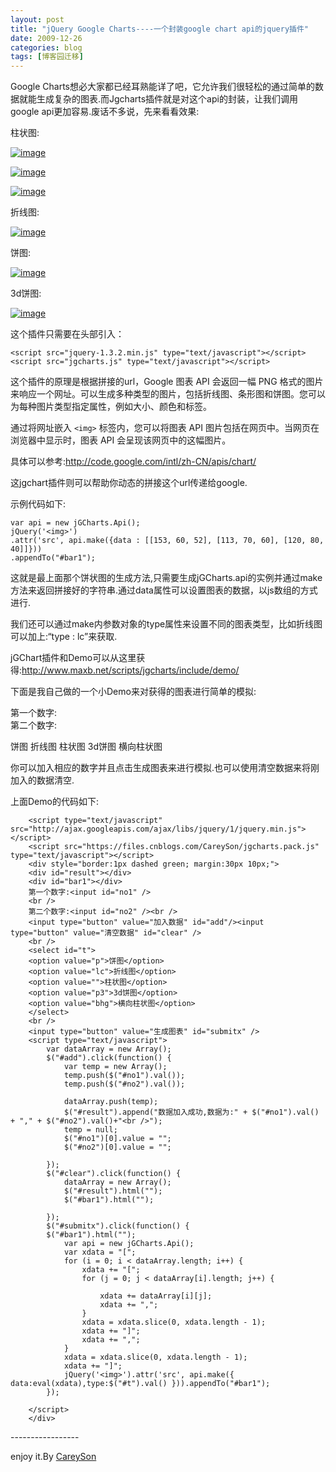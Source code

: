 ```yaml
---
layout: post
title: "jQuery Google Charts----一个封装google chart api的jquery插件"
date: 2009-12-26
categories: blog
tags: [博客园迁移]
---
```


Google Charts想必大家都已经耳熟能详了吧，它允许我们很轻松的通过简单的数据就能生成复杂的图表.而Jgcharts插件就是对这个api的封装，让我们调用google api更加容易.废话不多说，先来看看效果:

柱状图:

[![image](https://cdn.jsdelivr.net/gh/careyson/careyson.github.io@main/assets/images/2009-12-26-jquery-google-charts-google-chart-api-jquery/jquery-google-charts-google-chart-api-jquery-chart_thumb.png)](http://images.cnblogs.com/cnblogs_com/CareySon/WindowsLiveWriter/jQueryGoogleChartsgooglechartapijquery_9EED/chart_2.png)

[![image](https://cdn.jsdelivr.net/gh/careyson/careyson.github.io@main/assets/images/2009-12-26-jquery-google-charts-google-chart-api-jquery/jquery-google-charts-google-chart-api-jquery-chart1_thumb.png)](http://images.cnblogs.com/cnblogs_com/CareySon/WindowsLiveWriter/jQueryGoogleChartsgooglechartapijquery_9EED/chart1_2.png)

[![image](https://cdn.jsdelivr.net/gh/careyson/careyson.github.io@main/assets/images/2009-12-26-jquery-google-charts-google-chart-api-jquery/jquery-google-charts-google-chart-api-jquery-chart2_thumb.png)](http://images.cnblogs.com/cnblogs_com/CareySon/WindowsLiveWriter/jQueryGoogleChartsgooglechartapijquery_9EED/chart2_2.png)

折线图:

[![image](https://cdn.jsdelivr.net/gh/careyson/careyson.github.io@main/assets/images/2009-12-26-jquery-google-charts-google-chart-api-jquery/jquery-google-charts-google-chart-api-jquery-chart4_thumb.png)](http://images.cnblogs.com/cnblogs_com/CareySon/WindowsLiveWriter/jQueryGoogleChartsgooglechartapijquery_9EED/chart4_2.png)

饼图:

[![image](https://cdn.jsdelivr.net/gh/careyson/careyson.github.io@main/assets/images/2009-12-26-jquery-google-charts-google-chart-api-jquery/jquery-google-charts-google-chart-api-jquery-chart5_thumb.png)](http://images.cnblogs.com/cnblogs_com/CareySon/WindowsLiveWriter/jQueryGoogleChartsgooglechartapijquery_9EED/chart5_2.png)

3d饼图:

[![image](https://cdn.jsdelivr.net/gh/careyson/careyson.github.io@main/assets/images/2009-12-26-jquery-google-charts-google-chart-api-jquery/jquery-google-charts-google-chart-api-jquery-chart6_thumb.png)](http://images.cnblogs.com/cnblogs_com/CareySon/WindowsLiveWriter/jQueryGoogleChartsgooglechartapijquery_9EED/chart6_2.png)

这个插件只需要在头部引入：
    
    
    <script src="jquery-1.3.2.min.js" type="text/javascript"></script>
    <script src="jgcharts.js" type="text/javascript"></script>

这个插件的原理是根据拼接的url，Google 图表 API 会返回一幅 PNG 格式的图片来响应一个网址。可以生成多种类型的图片，包括折线图、条形图和饼图。您可以为每种图片类型指定属性，例如大小、颜色和标签。 

通过将网址嵌入 `<img>` 标签内，您可以将图表 API 图片包括在网页中。当网页在浏览器中显示时，图表 API 会呈现该网页中的这幅图片。

具体可以参考:<http://code.google.com/intl/zh-CN/apis/chart/>

这jgchart插件则可以帮助你动态的拼接这个url传递给google.

示例代码如下:
    
    
    var api = new jGCharts.Api(); 
    jQuery('<img>') 
    .attr('src', api.make({data : [[153, 60, 52], [113, 70, 60], [120, 80, 40]]})) 
    .appendTo("#bar1");

这就是最上面那个饼状图的生成方法,只需要生成jGCharts.api的实例并通过make方法来返回拼接好的字符串.通过data属性可以设置图表的数据，以js数组的方式进行.

我们还可以通过make内参数对象的type属性来设置不同的图表类型，比如折线图可以加上:“type : lc”来获取.

jGChart插件和Demo可以从这里获得:<http://www.maxb.net/scripts/jgcharts/include/demo/>

下面是我自己做的一个小Demo来对获得的图表进行简单的模拟:

第一个数字:   
第二个数字:  
  
饼图 折线图 柱状图 3d饼图 横向柱状图   


你可以加入相应的数字并且点击生成图表来进行模拟.也可以使用清空数据来将刚加入的数据清空.

上面Demo的代码如下:
    
    
        <script type="text/javascript" src="http://ajax.googleapis.com/ajax/libs/jquery/1/jquery.min.js"></script>
        <script src="https://files.cnblogs.com/CareySon/jgcharts.pack.js" type="text/javascript"></script>
        <div style="border:1px dashed green; margin:30px 10px;">
        <div id="result"></div>
        <div id="bar1"></div>
        第一个数字:<input id="no1" />
        <br />
        第二个数字:<input id="no2" /><br />
        <input type="button" value="加入数据" id="add"/><input type="button" value="清空数据" id="clear" />
        <br />
        <select id="t">
        <option value="p">饼图</option>
        <option value="lc">折线图</option>
        <option value="">柱状图</option>
        <option value="p3">3d饼图</option>
        <option value="bhg">横向柱状图</option>
        </select>
        <br />
        <input type="button" value="生成图表" id="submitx" />
        <script type="text/javascript">
            var dataArray = new Array();
            $("#add").click(function() {
                var temp = new Array();
                temp.push($("#no1").val());
                temp.push($("#no2").val());
    
                dataArray.push(temp);
                $("#result").append("数据加入成功,数据为:" + $("#no1").val() + "," + $("#no2").val()+"<br />");
                temp = null;
                $("#no1")[0].value = "";
                $("#no2")[0].value = "";
    
            });
            $("#clear").click(function() {
                dataArray = new Array();
                $("#result").html("");
                $("#bar1").html("");
    
            });
            $("#submitx").click(function() {
            $("#bar1").html("");
                var api = new jGCharts.Api();
                var xdata = "[";
                for (i = 0; i < dataArray.length; i++) {
                    xdata += "[";
                    for (j = 0; j < dataArray[i].length; j++) {
    
                        xdata += dataArray[i][j];
                        xdata += ",";
                    }
                    xdata = xdata.slice(0, xdata.length - 1);
                    xdata += "]";
                    xdata += ",";
                }
                xdata = xdata.slice(0, xdata.length - 1);
                xdata += "]";
                jQuery('<img>').attr('src', api.make({ data:eval(xdata),type:$("#t").val() })).appendTo("#bar1");
            });
            
        </script>
        </div>

\-----------------

enjoy it.By [CareySon](www.cnblogs.com/careyson)
